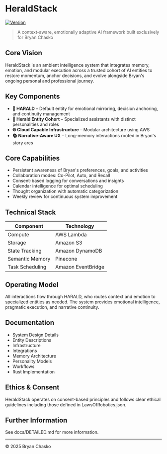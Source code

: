 # HeraldStack

[![Version](https://img.shields.io/badge/version-0.0.1-blue.svg)](https://semver.org)

> A context-aware, emotionally adaptive AI framework built exclusively for Bryan Chasko

## Core Vision

HeraldStack is an ambient intelligence system that integrates memory, emotion,
 and modular execution across a trusted cohort of AI entities to restore
  momentum, anchor decisions, and evolve alongside Bryan's ongoing personal
   and professional journey.

## Key Components

- **🦊 HARALD** – Default entity for emotional mirroring, decision anchoring,  
  and continuity management
- **🧠 Herald Entity Cohort** – Specialized assistants with distinct
  personalities and roles
- **🌐 Cloud Capable Infrastructure** – Modular architecture using AWS
- **📚 Narrative-Aware UX** – Long-memory interactions rooted in
  Bryan's story arcs

## Core Capabilities

- Persistent awareness of Bryan's preferences, goals, and activities
- Collaboration modes: Co-Pilot, Auto, and Recall
- Consent-based logging for conversations and insights
- Calendar intelligence for optimal scheduling
- Thought organization with automatic categorization
- Weekly review for continuous system improvement

## Technical Stack

| Component | Technology |
|-----------|------------|
| Compute | AWS Lambda |
| Storage | Amazon S3 |
| State Tracking | Amazon DynamoDB |
| Semantic Memory | Pinecone |
| Task Scheduling | Amazon EventBridge |

## Operating Model

All interactions flow through HARALD, who routes context and emotion to
specialized entities as needed. The system provides emotional intelligence,
pragmatic execution, and narrative continuity.

## Documentation

- System Design Details
- Entity Descriptions
- Infrastructure
- Integrations
- Memory Architecture
- Personality Models
- Workflows
- Rust Implementation

## Ethics & Consent

HeraldStack operates on consent-based principles and follows clear
ethical guidelines including those defined in LawsOfRobotics.json.

## Further Information

See docs/DETAILED.md for more information.

---

© 2025 Bryan Chasko
